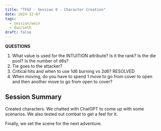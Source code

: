 ```yaml
---
title: "TF&F - Session 0 - Character Creation"
date: 2024-12-07
tags:
  - session/woin
  - duo/seth
draft: false
---
```


**QUESTIONS**

1. What value is used for the INTUITION attribute? Is it the rank? Is the die pool? Is the number of d6s?
2. Tie goes to the attacker?
3. Critical hits and when to use 1d6 burning vs 2d6? RESOLVED
4. When moving, do you have to spend 1 move to go from cover to open and then another move to go from open to cover?

## Session Summary

Created characters. We chatted with ChatGPT to come up with some scenarios. We also tested out combat to get a feel for it.

Finally, we set the scene for the next adventure.